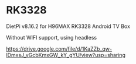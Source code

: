 # RK3328
 DietPi v8.16.2 for H96MAX RK3328 Android TV Box
 
 Without WIFI support, using headless
 
 https://drive.google.com/file/d/1KaZZb_qw-lDmxsJ_vGcbKmxGW_kY_gYU/view?usp=sharing
